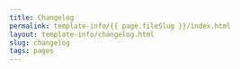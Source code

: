 ```yaml
---
title: Changelog
permalink: template-info/{{ page.fileSlug }}/index.html
layout: template-info/changelog.html
slug: changelog
tags: pages
---
```



